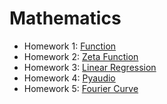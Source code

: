 # Mathematics
* Homework 1: [Function](https://github.com/wuling31715/mathematics/blob/master/function.ipynb)
* Homework 2: [Zeta Function](https://github.com/wuling31715/mathematics/blob/master/zeta_function.ipynb)
* Homework 3: [Linear Regression](https://github.com/wuling31715/mathematics/blob/master/linear_regression.ipynb)
* Homework 4: [Pyaudio](https://github.com/wuling31715/mathematics/blob/master/pyaudio.ipynb)
* Homework 5: [Fourier Curve](https://github.com/wuling31715/mathematics/blob/master/fourier_curve.ipynb)